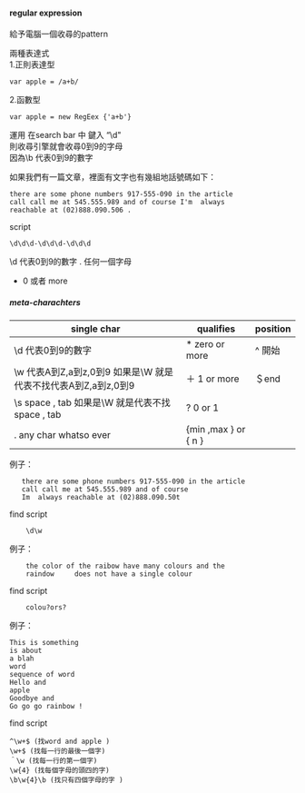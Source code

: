 #### regular expression   
給予電腦一個收尋的pattern 

 兩種表達式  
 1.正則表達型 
 
    var apple = /a+b/   
 
 2.函數型
 
    var apple = new RegEex {'a+b'} 
    
 運用  在search bar 中 鍵入 “\d"    
 則收尋引擎就會收尋0到9的字母  
 因為\\b 代表0到9的數字   


如果我們有一篇文章，裡面有文字也有幾組地話號碼如下： 

    there are some phone numbers 917-555-090 in the article 
    call call me at 545.555.989 and of course I'm  always 
    reachable at (02)888.090.506 .  

script 

    \d\d\d-\d\d\d-\d\d\d  
\d  代表0到9的數字
.   任何一個字母
*   0 或者  more 

##### meta-charachters 
|single char                           |qualifies                           |position         |
|------------------------------------|------------------------------------|----------------|
|\d  代表0到9的數字                     | *  zero or more                  |^ 開始         |
|\w  代表A到Z,a到z,0到9  如果是\W 就是代表不找代表A到Z,a到z,0到9 |   ＋ 1 or more   | ＄end         | 
|\s  space , tab    如果是\W 就是代表不找  space , tab  | ? 0 or 1         |         | \b  words bondry
| . any char whatso ever               | {min ,max } or  { n }         |         | 

例子：

       there are some phone numbers 917-555-090 in the article 
       call call me at 545.555.989 and of course 
       Im  always reachable at (02)888.090.50t
 
 find script
       
        \d\w  

例子：
       
        the color of the raibow have many colours and the 
        raindow 	does not have a single colour  
        
 find script 
 
        colou?ors? 
        
例子：
 
    This is something 
    is about  
    a blah 
    word
    sequence of word 
    Hello and 
    apple
    Goodbye and 
    Go go go rainbow ! 
    
find script  

    ^\w+$ (找word and apple )
    \w+$ (找每一行的最後一個字)
    ＾\w (找每一行的第一個字)
    \w{4} (找每個字母的頭四的字)
    \b\w{4}\b (找只有四個字母的字 )


        
       
 





